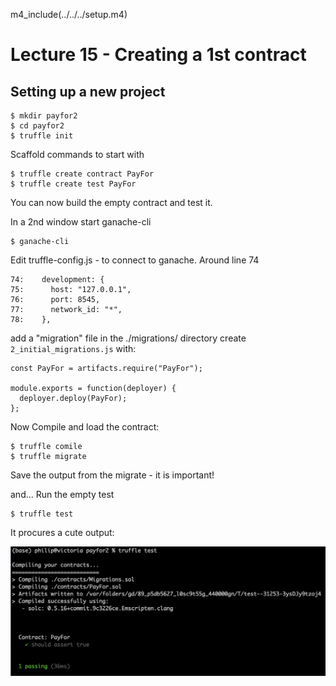 
m4_include(../../../setup.m4)

Lecture 15 - Creating a 1st contract
==

## Setting up a new project

```
$ mkdir payfor2
$ cd payfor2
$ truffle init 
```

Scaffold commands to start with

```
$ truffle create contract PayFor 
$ truffle create test PayFor    
```


You can now build the empty contract and test it.

In a 2nd window start ganache-cli

```
$ ganache-cli
```

Edit truffle-config.js - to connect to ganache.  Around line 74

```
74:    development: {
75:      host: "127.0.0.1", 
76:      port: 8545,       
77:      network_id: "*", 
78:    },
```

add a "migration" file in the ./migrations/ directory
create `2_initial_migrations.js` with:

```
const PayFor = artifacts.require("PayFor");

module.exports = function(deployer) {
  deployer.deploy(PayFor);
};
```

Now Compile and load the contract:


```
$ truffle comile
$ truffle migrate
```

Save the output from the migrate - it is important!

and... Run the empty test

```
$ truffle test
```

It procures a cute output:

![output-test.png](output-test.png)

